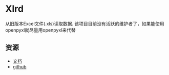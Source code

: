 # Xlrd

从旧版本Excel文件(.xls)读取数据. 该项目目前没有活跃的维护者了，如果能使用openpyxl就尽量用openpyxl来代替

## 资源

* [文档](https://xlrd.readthedocs.io/en/latest/)
* [github](https://github.com/python-excel/xlrd)
